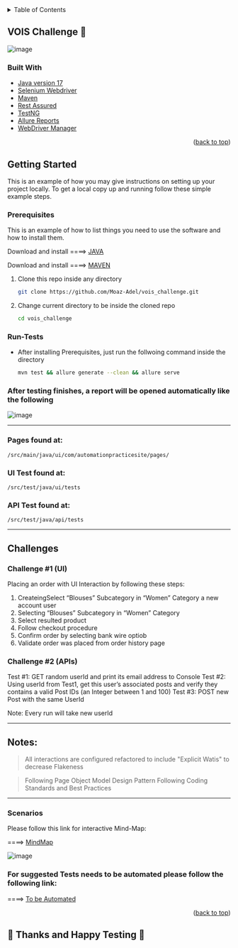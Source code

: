 <div id="top"></div>

<!-- TABLE OF CONTENTS -->
<details>
  <summary>Table of Contents</summary>
  <ol>
    <li>
      <a href="#About-the-Challenge">About The Challenge</a>
      <ul>
        <li><a href="#built-with">Built With</a></li>
      </ul>
    </li>
    <li>
      <a href="#getting-started">Getting Started</a>
      <ul>
        <li><a href="#prerequisites">Prerequisites</a></li>
        <li><a href="#Run-Tests">Run Tests</a></li>
        <li><a href="#Scenarios">Scenarios</a></li>
        <li><a href="#Challenges">Challenges</a></li>
      </ul>
    </li>
  </ol>
</details>



<!-- ABOUT THE PROJECT -->
## VOIS Challenge 🤖

![image](https://user-images.githubusercontent.com/66737098/153053941-a3c0cccc-bfce-47f7-a477-7acc25ae82ed.png)


### Built With

* [Java version 17](https://https://www.java.com/)
* [Selenium Webdriver](https://www.selenium.dev/)
* [Maven](https://maven.apache.org/)
* [Rest Assured](https://rest-assured.io/)
* [TestNG](https://testng.org/)
* [Allure Reports](https://docs.qameta.io/)
* [WebDriver Manager](https://github.com/bonigarcia/webdrivermanager)

<p align="right">(<a href="#top">back to top</a>)</p>



<!-- GETTING STARTED -->
## Getting Started

This is an example of how you may give instructions on setting up your project locally.
To get a local copy up and running follow these simple example steps.

### Prerequisites

This is an example of how to list things you need to use the software and how to install them.

Download and install  ====> [JAVA](https://www.digitalocean.com/community/tutorials/how-to-install-java-with-apt-on-ubuntu-18-04)

Download and install  ====> [MAVEN](https://maven.apache.org/install.html)


1. Clone this repo inside any directory
   ```sh
   git clone https://github.com/Moaz-Adel/vois_challenge.git
   ```
2. Change current directory to be inside the cloned repo
   ```sh
   cd vois_challenge
   ```

### Run-Tests
* After installing Prerequisites, just run the follwoing command inside the directory

   ```sh
   mvn test && allure generate --clean && allure serve
   ```
   
### After testing finishes, a report will be opened automatically like the following

![image](https://user-images.githubusercontent.com/66737098/153090168-10894799-0ba8-41eb-8081-49504141588a.png)

-----------------

### Pages found at:

```
/src/main/java/ui/com/automationpracticesite/pages/
```

### UI Test found at:

```
/src/test/java/ui/tests
```


### API Test found at:

```
/src/test/java/api/tests
```
------------------


## Challenges

### Challenge #1 (UI)
  Placing an order with UI Interaction by following these steps:
  
  1. CreateingSelect “Blouses” Subcategory in “Women” Category a new account user
  2. Selecting “Blouses” Subcategory in “Women” Category
  3. Select resulted product
  4. Follow checkout procedure
  5. Confirm order by selecting bank wire optiob
  6. Validate order was placed from order history page


### Challenge #2 (APIs)
  Test #1:
  GET random userId and print its email address to Console
  Test #2:
  Using userId from Test1, get this user’s associated posts and verify they contains a valid Post IDs (an Integer between 1 and 100)
  Test #3:
  POST new Post with the same UserId
  
  Note:
  Every run will take new userId
  
-------------------
## Notes:

> All interactions are configured refactored to include
> "Explicit Watis" to decrease Flakeness

> Following Page Object Model Design Pattern
> Following Coding Standards and Best Practices
--------------------------------
   
### Scenarios

Please follow this link for interactive Mind-Map:

   ====>  [MindMap](https://coggle.it/diagram/YgKgtTieqDCciCC_/t/automationpractice)
   
   ![image](https://user-images.githubusercontent.com/66737098/153052818-920b117f-e387-4e91-96ba-6ea4d5a0fb4a.png)
   
### For suggested Tests needs to be automated please follow the following link:

   ====>   [To be Automated](https://www.notion.so/VOIS-Challenge-Scenarios-to-be-automated-11052232069f427b9e8e8c3acf2076fd)



<p align="right">(<a href="#top">back to top</a>)</p>


## 🤖 Thanks and Happy Testing 🐞

